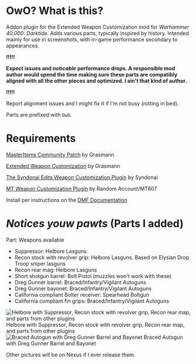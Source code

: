# OwO? What is this?
Addon plugin for the Extended Weapon Customization mod for *Warhammer 40,000: Darktide*. Adds various parts, typically inspired by history. Intended mainly for use in screenshots, with in-game performance secondary to appearances. 

**!!!!!**

**Expect issues and _noticable_ performance drops. A responsible mod author would spend the time making sure these parts are compatibly aligned with all the other pieces and optimized. I ain't that kind of author.**

**!!!!!**

Report alignment issues and I might fix it if I'm not busy (rotting in bed).

Parts are prefixed with `OwO`.

# Requirements
[MasterItems Community Patch](https://www.nexusmods.com/warhammer40kdarktide/mods/409) by Grasmann

[Extended Weapon Customization](https://www.nexusmods.com/warhammer40kdarktide/mods/277) by Grasmann

[The Syndonai Edits Weapon Customization Plugin](https://www.nexusmods.com/warhammer40kdarktide/mods/290) by Syndonai

[MT Weapon Customization Plugin](https://www.nexusmods.com/warhammer40kdarktide/mods/276) by Random Account/MT607

Install per instructions on the [DMF Documentation](https://dmf-docs.darkti.de/#/installing-mods)

# ***Notices youw pawts*** (Parts I added)
Part: Weapons available
- Suppressor: Helbore Lasguns
- Recon stock with revolver grip: Helbore Lasguns. Based on Elysian Drop Troop sniper lasguns
- Recon rear mag: Helbore Lasguns
- Short shotgun barrel: Bolt Pistol (muzzles won't work with these)
- Dreg Gunner barrel: Braced/Infantry/Vigilant Autoguns
- Dreg Gunner bayonet: Braced/Infantry/Vigilant Autoguns
- California compliant Bolter receiver: Spearhead Boltgun
- California compliant fin grips: Braced/Infantry/Vigilant Autoguns

![Helbore with Suppressor, Recon stock with revolver grip, Recon rear map, and parts from other plugins](https://imgur.com/QlFc2Ta.png)
Helbore with Suppressor, Recon stock with revolver grip, Recon rear map, and parts from other plugins
![Braced Autogun with Dreg Gunner Barrel and Bayonet](https://imgur.com/jKbqmQt.png)
Braced Autogun with Dreg Gunner Barrel and Bayonet

Other pictures will be on Nexus if I ever release them.
